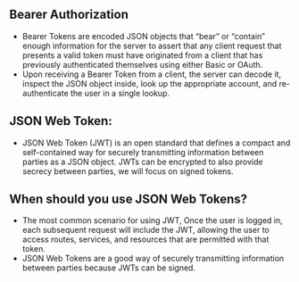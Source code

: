 ## Bearer Authorization  
  - Bearer Tokens are encoded JSON objects that “bear” or “contain” enough information for the server to assert that any client request that presents a valid token must have originated from a client that has previously authenticated themselves using either Basic or OAuth.  
  - Upon receiving a Bearer Token from a client, the server can decode it, inspect the JSON object inside, look up the appropriate account, and re-authenticate the user in a single lookup.  
 
 ## JSON Web Token:
- JSON Web Token (JWT) is an open standard that defines a compact and self-contained way for securely transmitting information between parties as a JSON object.
JWTs can be encrypted to also provide secrecy between parties, we will focus on signed tokens. 

## 
## When should you use JSON Web Tokens?   
- The most common scenario for using JWT, Once the user is logged in, each subsequent request will include the JWT, allowing the user to access routes, services, and resources that are permitted with that token.
- JSON Web Tokens are a good way of securely transmitting information between parties because JWTs can be signed.
